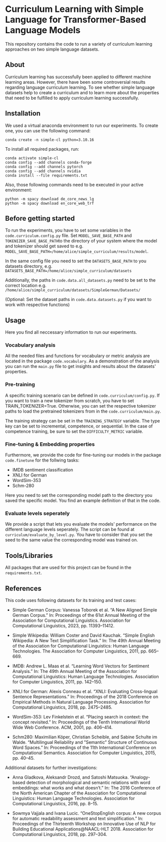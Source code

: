 # Curriculum Learning with Simple Language for Transformer-Based Language Models

This repository contains the code to run a variety of curriculum learning approaches on two simple language datasets.

## About

Curriculum learning has successfully been applied to different machine learning areas. However, there have been some controversial results regarding language curriculum learning. To see whether simple language datasets help to create a curriculum and to learn more about the properties that need to be fulfilled to apply curriculum learning successfully.

## Installation

We used a virtual anaconda environment to run our experiments. To create one, you can use the following command:

```console
conda create -n simple-cl python=3.10.16
```

To install all required packages, run:

```console
conda activate simple-cl
conda config --add channels conda-forge
conda config --add channels pytorch
conda config --add channels nvidia
conda install --file requirements.txt
```

Also, those following commands need to be executed in your active environment:

```console 
python -m spacy download de_core_news_lg
python -m spacy download en_core_web_trf
```
 

## Before getting started

To run the experiments, you have to set some variables in the ```code.curriculum.config.py``` file. Set ```MODEL_SAVE_BASE_PATH``` and ```TOKENIZER_SAVE_BASE_PATH```to the directory of your system where the model and tokenizer should get saved to e.g. ```MODEL_SAVE_BASE_PATH=/home/alice/simple_curriculum/results/model```.

In the same config file you need to set the ```DATASETS_BASE_PATH``` to you datasets directory, e.g. ```DATASETS_BASE_PATH=/home/alice/simple_curriculum/datasets```

Additionally, the paths in ```code.data.all_datasets.py``` need to be set to the correct location e.g. ```/home/alice/simple_curriculum/datasets/SimpleGerman/Datasets/```

(Optional: Set the dataset paths in ```code.data.datasets.py``` if you want to work with respective functions)

## Usage

Here you find all neccessary information to run our experiments.

### Vocabulary analysis

All the needed files and functions for vocabulary or metric analysis are located in the package ```code.vocabulary```. As a demonstration of the analysis you can run the ```main.py``` file to get insights and results about the datasets' properties.

### Pre-training

A specific training scenario can be defined in ```code.curriculum/config.py```. If you want to train a new tokenizer from scratch, you have to set TRAIN_TOKENIZER=True. Otherwise, you can set the respective tokenizer paths to load the pretrained tokenizers from in the ```code.curriculum/main.py```.

The training strategy can be set in the ```TRAINING_STRATEGY``` variable. The type key can be set to incremental, competence, or sequential. In the case of competence training, be sure to set the ```DIFFICULTY_METRIC``` variable.

### Fine-tuning & Embedding properties
Furthermore, we provide the code for fine-tuning our models in the package ```code.finetune``` for the follwing tasks:
- IMDB sentiment classification
- XNLI for German
- WordSim-353
- Schm-280

Here you need to set the corresponding model path to the directory you saved the specific model. You find an example definition of that in the code.

### Evaluate levels seperately
We provide a script that lets you evaluate the models' performance on the different language levels seperately. The script can be found at ```curriculum/evaluate_by_level.py```. You have to consider that you set the seed to the same value the corresponding model was trained on.


## Tools/Libraries
All packages that are used for this project can be found in the ```requirements.txt```.

## References
This code uses following datasets for its training and test cases:
- Simple German Corpus: Vanessa Toborek et al. “A New Aligned Simple German Corpus.” In: Proceedings of
the 61st Annual Meeting of the Association for Computational Linguistics. Association
for Computational Linguistics, 2023, pp. 11393–11412.

- Simple Wikipedia: William Coster and David Kauchak. “Simple English Wikipedia: A New Text Simplification Task.” In: The 49th Annual Meeting of the Association for Computational
Linguistics: Human Language Technologies. The Association for Computer Linguistics, 2011, pp. 665–669.

- IMDB: Andrew L. Maas et al. “Learning Word Vectors for Sentiment Analysis.” In: The
49th Annual Meeting of the Association for Computational Linguistics: Human Language Technologies. Association for Computer Linguistics, 2011, pp. 142–150.

- XNLI for German: Alexis Conneau et al. “XNLI: Evaluating Cross-lingual Sentence Representations.”
In: Proceedings of the 2018 Conference on Empirical Methods in Natural Language Processing. Association for Computational Linguistics, 2018, pp. 2475–2485.

- WordSim-353: Lev Finkelstein et al. “Placing search in context: the concept revisited.” In: Proceedings of the Tenth International World Wide Web Conference. ACM, 2001, pp. 406–414.

- Schm280: Maximilian Köper, Christian Scheible, and Sabine Schulte im Walde. “Multilingual Reliability and ”Semantic” Structure of Continuous Word Spaces.” In: Proceedings of the 11th International Conference on Computational Semantics. Association
for Computer Linguistics, 2015, pp. 40–45.

Additional datasets for further investigations:

- Anna Gladkova, Aleksandr Drozd, and Satoshi Matsuoka. “Analogy-based detection of morphological and semantic relations with word embeddings: what
works and what doesn’t.” In: The 2016 Conference of the North American Chapter of
the Association for Computational Linguistics: Human Language Technologies. Association for Computational Linguistics, 2016, pp. 8–15.

- Sowmya Vajjala and Ivana Lucic. “OneStopEnglish corpus: A new corpus for automatic readability assessment and text simplification.” In: Proceedings of the Thirteenth Workshop on Innovative Use of NLP for Building Educational Applications@NAACL-HLT 2018. Association for Computational Linguistics, 2018, pp. 297–304.
